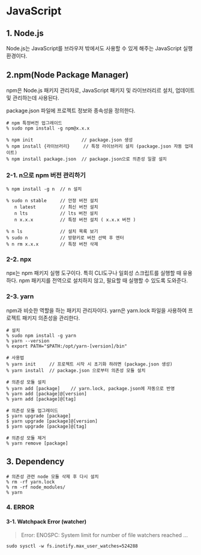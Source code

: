 # JavaScript

## 1. Node.js
Node.js는 JavaScript를 브라우저 밖에서도 사용할 수 있게 해주는 JavaScript 실행 환경이다.

## 2.npm(Node Package Manager)
npm은 Node.js 패키지 관리자로, JavaScript 패키지 및 라이브러리르 설치, 업데이트 및 관리하는데 사용된다.  

package.json 파일에 프로젝트 정보와 종속성을 정의한다.

    # npm 특정버전 업그레이드
    % sudo npm install -g npm@x.x.x

    % npm init                  // package.json 생성
    % npm install {라이브러리}     // 특정 라이브러리 설치 (package.json 자동 업데이트)
    % npm install package.json  // package.json으로 의존성 일괄 설치


### 2-1. n으로 npm 버전 관리하기
    % npm install -g n  // n 설치

    % sudo n stable     // 안정 버전 설치
       n latest         // 최신 버전 설치
       n lts            // lts 버전 설치
       n x.x.x          // 특정 버전 설치 ( x.x.x 버전 )

    % n ls              // 설치 목록 보기
    % sudo n            // 방향키로 버전 선택 후 엔터
    % n rm x.x.x        // 특정 버전 삭제

### 2-2. npx
npx는 npm 패키지 실행 도구이다. 특히 CLI도구나 일회성 스크립트를 실행할 때 유용하다. npm 패키지를 전역으로 설치하지 않고, 필요할 때 실행할 수 있도록 도와준다.

### 2-3. yarn
npm과 비슷한 역할을 하는 패키지 관리자이다. yarn은 yarn.lock 파일을 사용하여 프로젝트 패키지 의존성을 관리한다.

    # 설치
    % sudo npm install -g yarn
    % yarn --version
    % export PATH="$PATH:/opt/yarn-[version]/bin"

    # 사용법
    % yarn init     // 프로젝트 시작 시 초기화 하려면 (package.json 생성)
    % yarn install  // package.json 으로부터 의존성 모듈 설치

    # 의존성 모듈 설치
    % yarn add [package]    // yarn.lock, package.json에 자동으로 반영
    % yarn add [package]@[version]
    % yarn add [package]@[tag]

    # 의존성 모듈 업그레이드
    $ yarn upgrade [package]
    $ yarn upgrade [package]@[version]
    $ yarn upgrade [package]@[tag]

    # 의존성 모듈 제거
    % yarn remove [package]

## 3. Dependency

    # 의존성 관련 node 모듈 삭제 후 다시 설치
    % rm -rf yarn.lock
    % rm -rf node_modules/
    % yarn

### 4. ERROR

#### 3-1. Watchpack Error (watcher)
> Error: ENOSPC: System limit for number of file watchers reached ...

    sudo sysctl -w fs.inotify.max_user_watches=524288    
